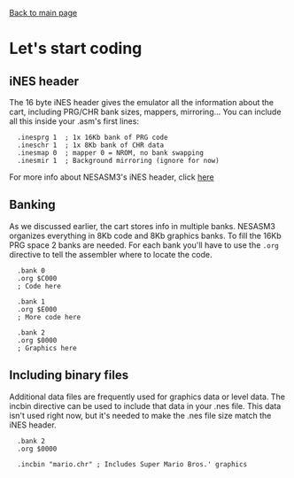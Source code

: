 [Back to main page](https://normalgamer.github.io/NES-Development/)

# Let's start coding

## iNES header

The 16 byte iNES header gives the emulator all the information about the cart, including PRG/CHR bank sizes, mappers, mirroring... You can include all this inside your .asm's first lines:

```
  .inesprg 1  ; 1x 16Kb bank of PRG code
  .ineschr 1  ; 1x 8Kb bank of CHR data
  .inesmap 0  ; mapper 0 = NROM, no bank swapping
  .inesmir 1  ; Background mirroring (ignore for now)
```

For more info about NESASM3's iNES header, click [here](https://github.com/thentenaar/nesasm/blob/master/documentation/neshdr20.txt)

## Banking

As we discussed earlier, the cart stores info in multiple banks. NESASM3 organizes everything in 8Kb code and 8Kb graphics banks. To fill the 16Kb PRG space 2 banks are needed. For each bank you'll have to use the `.org` directive to tell the assembler where to locate the code.

```
  .bank 0
  .org $C000
  ; Code here
  
  .bank 1
  .org $E000
  ; More code here
  
  .bank 2
  .org $0000
  ; Graphics here
```

## Including binary files

Additional data files are frequently used for graphics data or level data. The incbin directive can be used to include that data in your .nes file. This data isn't used right now, but it's needed to make the .nes file size match the iNES header.

```
  .bank 2
  .org $0000
  
  .incbin "mario.chr" ; Includes Super Mario Bros.' graphics
```



















